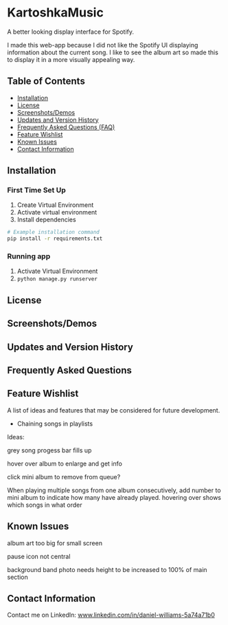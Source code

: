 # KartoshkaMusic

A better looking display interface for Spotify.

I made this web-app because I did not like the Spotify UI displaying information about the current song. I like to see the album art so made this to display it in a more visually appealing way.

## Table of Contents

- [Installation](#installation)
- [License](#license)
- [Screenshots/Demos](#screenshots-demos)
- [Updates and Version History](#updates-and-version-history)
- [Frequently Asked Questions (FAQ)](#frequently-asked-questions)
- [Feature Wishlist](#feature-wishlist)
- [Known Issues](#known-issues)
- [Contact Information](#contact-information)


## Installation

### First Time Set Up
1. Create Virtual Environment
2. Activate virtual environment
3. Install dependencies

```bash
# Example installation command
pip install -r requirements.txt
```

### Running app
1. Activate Virtual Environment
2. ```python manage.py runserver```

## License

## Screenshots/Demos

## Updates and Version History

## Frequently Asked Questions

## Feature Wishlist

A list of ideas and features that may be considered for future development.

- Chaining songs in playlists

Ideas:

grey song progess bar fills up

hover over album to enlarge and get info

click mini album to remove from queue?

When playing multiple songs from one album consecutively, add number to mini album to indicate how many have already played. hovering over shows which songs in what order

## Known Issues
album art too big for small screen

pause icon not central

background band photo needs height to be increased to 100% of main section

## Contact Information
Contact me on LinkedIn: www.linkedin.com/in/daniel-williams-5a74a71b0
